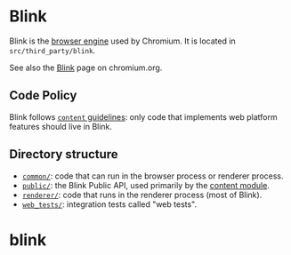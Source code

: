 # Blink

Blink is the [browser engine](https://en.wikipedia.org/wiki/Browser_engine) used
by Chromium. It is located in `src/third_party/blink`.

See also the [Blink](https://www.chromium.org/blink) page on chromium.org.

## Code Policy

Blink follows [`content` guidelines](../../content/README.md): only code that
implements web platform features should live in Blink.

## Directory structure

- [`common/`](common/README.md): code that can run in the browser process
  or renderer process.
- [`public/`](public/README.md): the Blink Public API, used primarily by
  the [content module](../../content/README.md).
- [`renderer/`](renderer/README.md): code that runs in the renderer process
  (most of Blink).
- [`web_tests/`](web_tests/README.md): integration tests called "web tests".
# blink
